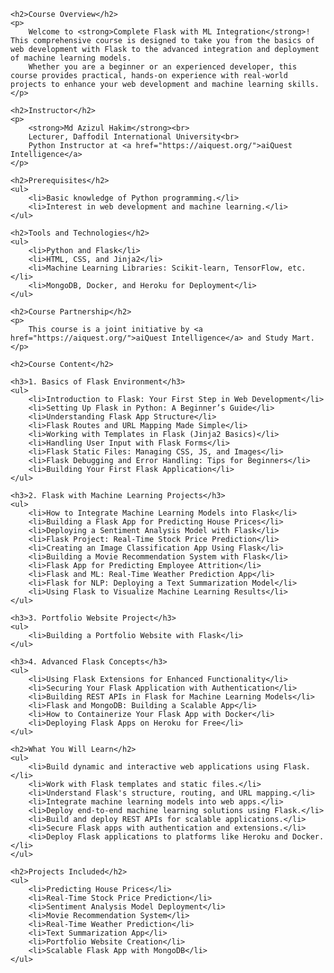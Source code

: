 <!DOCTYPE html>
<html lang="en">
<head>
    <meta charset="UTF-8">
    <meta name="viewport" content="width=device-width, initial-scale=1.0">
    <title>Python Flask: WebDev Basics to Machine Learning Deployment.</title>
</head>
<body>
    
    <h2>Course Overview</h2>
    <p>
        Welcome to <strong>Complete Flask with ML Integration</strong>! This comprehensive course is designed to take you from the basics of web development with Flask to the advanced integration and deployment of machine learning models. 
        Whether you are a beginner or an experienced developer, this course provides practical, hands-on experience with real-world projects to enhance your web development and machine learning skills.
    </p>

    <h2>Instructor</h2>
    <p>
        <strong>Md Azizul Hakim</strong><br>
        Lecturer, Daffodil International University<br>
        Python Instructor at <a href="https://aiquest.org/">aiQuest Intelligence</a>
    </p>

    <h2>Prerequisites</h2>
    <ul>
        <li>Basic knowledge of Python programming.</li>
        <li>Interest in web development and machine learning.</li>
    </ul>

    <h2>Tools and Technologies</h2>
    <ul>
        <li>Python and Flask</li>
        <li>HTML, CSS, and Jinja2</li>
        <li>Machine Learning Libraries: Scikit-learn, TensorFlow, etc.</li>
        <li>MongoDB, Docker, and Heroku for Deployment</li>
    </ul>

    <h2>Course Partnership</h2>
    <p>
        This course is a joint initiative by <a href="https://aiquest.org/">aiQuest Intelligence</a> and Study Mart.
    </p>

    <h2>Course Content</h2>
    
    <h3>1. Basics of Flask Environment</h3>
    <ul>
        <li>Introduction to Flask: Your First Step in Web Development</li>
        <li>Setting Up Flask in Python: A Beginner’s Guide</li>
        <li>Understanding Flask App Structure</li>
        <li>Flask Routes and URL Mapping Made Simple</li>
        <li>Working with Templates in Flask (Jinja2 Basics)</li>
        <li>Handling User Input with Flask Forms</li>
        <li>Flask Static Files: Managing CSS, JS, and Images</li>
        <li>Flask Debugging and Error Handling: Tips for Beginners</li>
        <li>Building Your First Flask Application</li>
    </ul>

    <h3>2. Flask with Machine Learning Projects</h3>
    <ul>
        <li>How to Integrate Machine Learning Models into Flask</li>
        <li>Building a Flask App for Predicting House Prices</li>
        <li>Deploying a Sentiment Analysis Model with Flask</li>
        <li>Flask Project: Real-Time Stock Price Prediction</li>
        <li>Creating an Image Classification App Using Flask</li>
        <li>Building a Movie Recommendation System with Flask</li>
        <li>Flask App for Predicting Employee Attrition</li>
        <li>Flask and ML: Real-Time Weather Prediction App</li>
        <li>Flask for NLP: Deploying a Text Summarization Model</li>
        <li>Using Flask to Visualize Machine Learning Results</li>
    </ul>

    <h3>3. Portfolio Website Project</h3>
    <ul>
        <li>Building a Portfolio Website with Flask</li>
    </ul>

    <h3>4. Advanced Flask Concepts</h3>
    <ul>
        <li>Using Flask Extensions for Enhanced Functionality</li>
        <li>Securing Your Flask Application with Authentication</li>
        <li>Building REST APIs in Flask for Machine Learning Models</li>
        <li>Flask and MongoDB: Building a Scalable App</li>
        <li>How to Containerize Your Flask App with Docker</li>
        <li>Deploying Flask Apps on Heroku for Free</li>
    </ul>

    <h2>What You Will Learn</h2>
    <ul>
        <li>Build dynamic and interactive web applications using Flask.</li>
        <li>Work with Flask templates and static files.</li>
        <li>Understand Flask's structure, routing, and URL mapping.</li>
        <li>Integrate machine learning models into web apps.</li>
        <li>Deploy end-to-end machine learning solutions using Flask.</li>
        <li>Build and deploy REST APIs for scalable applications.</li>
        <li>Secure Flask apps with authentication and extensions.</li>
        <li>Deploy Flask applications to platforms like Heroku and Docker.</li>
    </ul>

    <h2>Projects Included</h2>
    <ul>
        <li>Predicting House Prices</li>
        <li>Real-Time Stock Price Prediction</li>
        <li>Sentiment Analysis Model Deployment</li>
        <li>Movie Recommendation System</li>
        <li>Real-Time Weather Prediction</li>
        <li>Text Summarization App</li>
        <li>Portfolio Website Creation</li>
        <li>Scalable Flask App with MongoDB</li>
    </ul>

</body>
</html>
